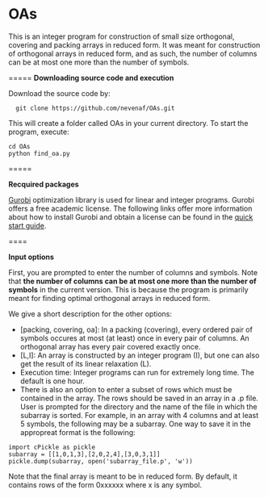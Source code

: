 # OAs

This is an integer program for construction of small size orthogonal, covering and packing arrays in reduced form. It was meant for construction of orthogonal arrays in reduced form, and as such, the number of columns can be at most one more than the number of symbols.

=====
**Downloading source code and execution**

Download the source code by:
```
  git clone https://github.com/nevenaf/OAs.git
```
This will create a folder called OAs in your current directory. To start the program, execute:
```
cd OAs
python find_oa.py
```
=====

**Recquired packages**

[Gurobi](http://www.gurobi.com/) optimization library is used for linear and integer programs. Gurobi offers a free academic license. The following links offer more information about how to install Gurobi and obtain a license can be found in the [quick start guide](http://www.gurobi.com/documentation/5.6/quickstart/).

====

**Input options**

First, you are prompted to enter the number of columns and symbols. Note that **the number of columns can be at most one more than the number of symbols** in the current version. This is because the program is primarily meant for finding optimal orthogonal arrays in reduced form.

We give a short description for the other options:
* [packing, covering, oa]: In a packing (covering), every ordered pair of symbols occures at most (at least) once in every pair of columns. An orthogonal array has every pair covered exactly once.
* [L,I]: An array is constructed by an integer program (I), but one can also get the result of its linear relaxation (L).
* Execution time: Integer programs can run for extremely long time. The default is one hour.
* There is also an option to enter a subset of rows which must be contained in the array. The rows should be saved in an array in a .p file. User is prompted for the directory and the name of the file in which the subarray is sorted. For example, in an array with 4 columns and at least 5 symbols, the following may be a subarray. One way to save it in the appropreat format is the following:
```
import cPickle as pickle
subarray = [[1,0,1,3],[2,0,2,4],[3,0,3,1]]
pickle.dump(subarray, open('subarray_file.p', 'w'))
```
Note that the final array is meant to be in reduced form. By default, it contains rows of the form 0xxxxxx where x is any symbol.


